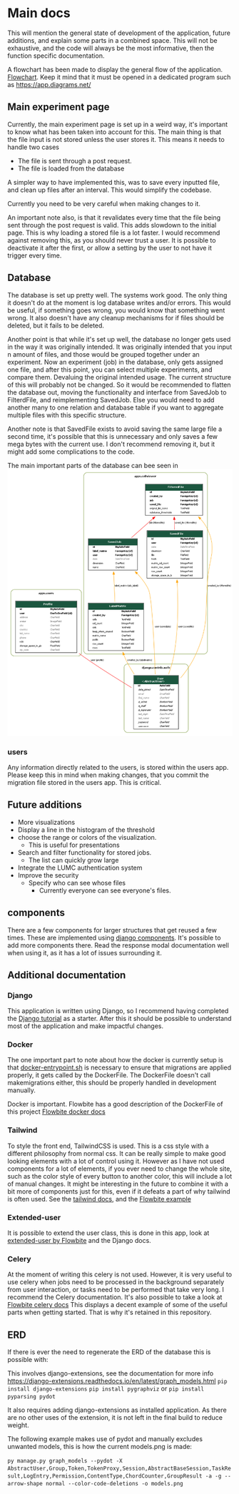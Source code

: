 # Main docs

This will mention the general state of development of the application, future additions, and explain
some parts in a combined space. This will not be exhaustive, and the code will always be the most informative, 
then the function specific documentation.

A flowchart has been made to display the general flow of the application. [Flowchart](Codebase_flowchart_at_31-01-2025.drawio). Keep it mind that it must be opened in a dedicated program such as https://app.diagrams.net/

## Main experiment page

Currently, the main experiment page is set up in a weird way, it's important to know what has been taken into account for this.
The main thing is that the file input is not stored unless the user stores it. This means it needs to handle two cases
 - The file is sent through a post request.
 - The file is loaded from the database

A simpler way to have implemented this, was to save every inputted file, and clean up files after an interval.
This would simplify the codebase.

Currently you need to be very careful when making changes to it.

An important note also, is that it revalidates every time that the file being sent through the post request
is valid. This adds slowdown to the initial page. This is why loading a stored file is a lot faster.
I would recommend against removing this, as you should never trust a user. It is possible to
deactivate it after the first, or allow a setting by the user to not have it trigger every time.

## Database

The database is set up pretty well. The systems work good. The only thing it doesn't do at the moment is log
database writes and/or errors. This would be useful, if something goes wrong, you would know that
something went wrong. It also doesn't have any cleanup mechanisms for if files should be deleted, but it
fails to be deleted.

Another point is that while it's set up well, the database no longer gets used in the way it was originally intended.
It was originally intended that you input n amount of files, and those would be grouped together under an experiment.
Now an experiment (job) in the database, only gets assigned one file, and after this point, you can select
multiple experiments, and compare them. Devaluing the original intended usage.
The current structure of this will probably not be changed.
So it would be recommended to flatten the database out, moving the functionality and interface from SavedJob to FilterdFile, and reimplementing SavedJob.
Else you would need to add another many to one relation and database table if you want to aggregate multiple files with this specific structure.

Another note is that SavedFile exists to avoid saving the same large file a second time, it's possible that this is unnecessary and only saves
a few mega bytes with the current use. I don't recommend removing it, but it might add some complications to the code.

The main important parts of the database can bee seen in 
![models](models.png)

### users
Any information directly related to the users, is stored within the users app. Please keep this in mind when making changes, that you commit
the migration file stored in the users app. This is critical.

## Future additions

 - More visualizations
 - Display a line in the histogram of the threshold
 - choose the range or colors of the visualization.
   - This is useful for presentations
 - Search and filter functionality for stored jobs.
   - The list can quickly grow large
 - Integrate the LUMC authentication system
 - Improve the security
   - Specify who can see whose files
     - Currently everyone can see everyone's files.

## components

There are a few components for larger structures that get reused a few times. These are implemented using [django components](https://django-components.github.io/django-components/latest/overview/welcome/#quickstart).
It's possible to add more components there. Read the response modal documentation well when using it, as it
has a lot of issues surrounding it.




## Additional documentation

### Django

This application is written using Django, so I recommend having completed the [Django tutorial](https://docs.djangoproject.com/en/5.1/) as a starter.
After this it should be possible to understand most of the application and make impactful changes.


### Docker
The one important part to note about how the docker is currently setup is that [docker-entrypoint.sh](..%2Fdocker-entrypoint.sh) is necessary to ensure
that migrations are applied properly, it gets called by the DockerFile. The DockerFile doesn't call makemigrations
either, this should be properly handled in development manually.

Docker is important. Flowbite has a good description of the DockerFile of this project [Flowbite docker docs](docker.md)

### Tailwind

To style the front end, TailwindCSS is used. This is a css style with a different philosophy from normal css.
It can be really simple to make good looking elements with a lot of control using it.
However as I have not used components for a lot of elements, if you ever need to change the whole site, such as
the color style of every button to another color, this will include a lot of manual changes.
It might be interesting in the future to combine it with a bit more of components just for this, even if it
defeats a part of why tailwind is often used.
See the [tailwind docs](https://tailwindcss.com/docs/installation/using-vite), and the [Flowbite example](tailwind.md)

### Extended-user
It is possible to extend the user class, this is done in this app, look at [extended-user by Flowbite](extended-user.md) and the Django docs.

### Celery
At the moment of writing this celery is not used. However, it is very useful to use celery when jobs need
to be processed in the background separately from user interaction, or tasks need to be performed that
take very long. I recommend the Celery documentation. It's also possible to take a look at [Flowbite celery docs](celery.md)
This displays a decent example of some of the useful parts when getting started. That is why it's retained in this repository.


## ERD
If there is ever the need to regenerate the ERD of the database this is possible with:

This involves django-extensions, see the documentation for more info https://django-extensions.readthedocs.io/en/latest/graph_models.html
`pip install django-extensions`
`pip install pygraphviz` or `pip install pyparsing pydot`

It also requires adding django-extensions as installed application.
As there are no other uses of the extension, it is not left in the final build to reduce weight.

The following example makes use of pydot and manually excludes unwanted models, this is how the current models.png is made:

`py manage.py graph_models --pydot -X AbstractUser,Group,Token,TokenProxy,Session,AbstractBaseSession,TaskResult,LogEntry,Permission,ContentType,ChordCounter,GroupResult -a -g --arrow-shape normal --color-code-deletions -o models.png 
`
